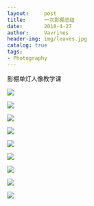 ```yaml
---
layout:     post
title:      一次影棚总结
date:       2018-4-27
author:     Vavrines
header-img: img/leaves.jpg
catalog: true
tags:
- Photography
---
```


影棚单灯人像教学课

![](https://ws3.sinaimg.cn/large/006tKfTcly1fqrn6qeqmaj31kw11xx6s.jpg)

![](https://ws1.sinaimg.cn/large/006tKfTcly1fqrn6tceu2j31kw2dcu10.jpg)

![](https://ws2.sinaimg.cn/large/006tKfTcly1fqrn6wz797j31kw11x1l0.jpg)

![](https://ws2.sinaimg.cn/large/006tKfTcly1fqrn6vy0mtj31kw2dchdv.jpg)

![](https://ws2.sinaimg.cn/large/006tKfTcly1fqrn6nhf0aj31kw23vhdt.jpg)

![](https://ws1.sinaimg.cn/large/006tKfTcly1fqrn6uu5tgj31kw11xkjo.jpg)

![](https://ws1.sinaimg.cn/large/006tKfTcly1fqrn6rhb2rj31kw2dckjo.jpg)

![](https://ws3.sinaimg.cn/large/006tKfTcly1fqrn6ois8pj31kw11xnpf.jpg)

![](https://ws1.sinaimg.cn/large/006tKfTcly1fqrn6ph2pfj31kw11xu0z.jpg)
